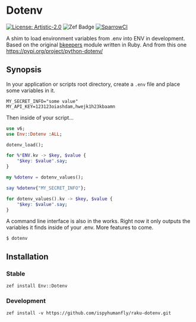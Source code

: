 # Dotenv

[![License: Artistic-2.0](https://img.shields.io/badge/License-Artistic%202.0-0298c3.svg)](https://opensource.org/licenses/Artistic-2.0)
![Zef Badge](https://raku.land/zef:ispyhumanfly/Env::Dotenv/badges/version)
[![SparrowCI](https://ci.sparrowhub.io/project/gh-ispyhumanfly-raku-dotenv/badge)](https://ci.sparrowhub.io)

A shim to load environment variables from .env into ENV in development. Based on the original [bkeepers](https://github.com/bkeepers/dotenv) module written in Ruby.
And from this one https://pypi.org/project/python-dotenv/

## Synopsis

In your application or scripts root directory, create a `.env` file and place some variables in it.
```shell
MY_SECRET_INFO="some value"
MY_API_KEY=123123oiashdam,hwejk1h23kbaamn
```

Then inside of your script...

```raku
use v6;
use Env::Dotenv :ALL;

dotenv_load();

for %*ENV.kv -> $key, $value {
    "$key: $value".say;
}

my %dotenv = dotenv_values();

say %dotenv{"MY_SECRET_INFO"};

for dotenv_values().kv -> $key, $value {
    "$key: $value".say;
}


```
A command line interface is also in the works. Right now it only outputs the variables it finds inside of your .env. More features to come.
```shell
$ dotenv
```

## Installation

### Stable

```shell
zef install Env::Dotenv
```
### Development
```shell
zef install -v https://github.com/ispyhumanfly/raku-dotenv.git
```
